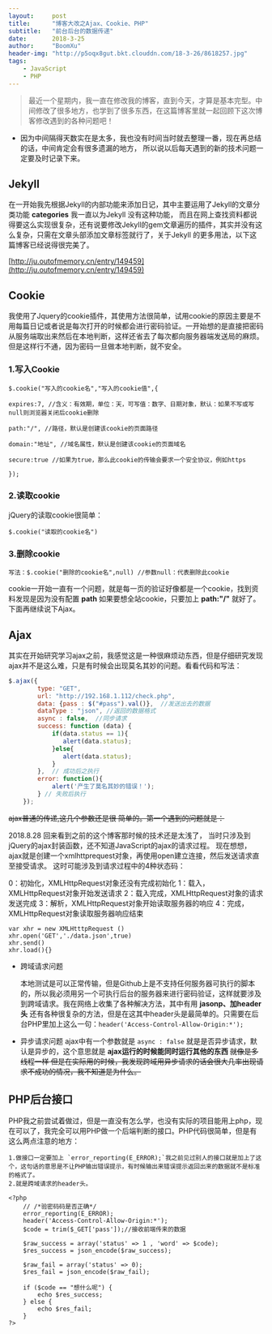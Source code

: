 ```yaml
---
layout:     post
title:      "博客大改之Ajax、Cookie、PHP"
subtitle:   "前台后台的数据传递"
date:       2018-3-25
author:     "BoomXu"
header-img: "http://p5oqx8gut.bkt.clouddn.com/18-3-26/8618257.jpg"
tags:
    - JavaScript
    - PHP
---
```


> 最近一个星期内，我一直在修改我的博客，直到今天，才算是基本完型。中间修改了很多地方，也学到了很多东西，在这篇博客里就一起回顾下这次博客修改遇到的各种问题吧！

* 因为中间隔得天数实在是太多，我也没有时间当时就去整理一番，现在再总结的话，中间肯定会有很多遗漏的地方， 所以说以后每天遇到的新的技术问题一定要及时记录下来。

## Jekyll

在一开始我先根据Jekyll的内部功能来添加日记，其中主要运用了Jekyll的文章分类功能 **categories** 我一直以为Jekyll 没有这种功能， 而且在网上查找资料都说得要这么实现很复杂，还有说要修改Jekyll的gem文章遍历的插件，其实并没有这么复杂，只需在文章头部添加文章标签就行了，关于Jekyll 的更多用法，以下这篇博客已经说得很完美了。

[http://ju.outofmemory.cn/entry/149459](http://ju.outofmemory.cn/entry/149459)

## Cookie

我使用了Jquery的cookie插件，其使用方法很简单，试用cookie的原因主要是不用每篇日记或者说是每次打开的时候都会进行密码验证。一开始想的是直接把密码从服务端取出来然后在本地判断，这样还省去了每次都向服务器端发送局的麻烦。但是这样行不通，因为密码一旦做本地判断，就不安全。

### 1.写入Cookie 

```
$.cookie("写入的cookie名","写入的cookie值",{

expires:7, //含义：有效期，单位：天，可写值：数字、日期对象，默认：如果不写或写null则浏览器关闭后cookie删除

path:"/", //路径，默认是创建该cookie的页面路径

domain:"地址", //域名属性，默认是创建该cookie的页面域名

secure:true //如果为true，那么此cookie的传输会要求一个安全协议，例如https

});
```
### 2.读取cookie
jQuery的读取cookie很简单：

`$.cookie("读取的cookie名")`
### 3.删除cookie

`写法：$.cookie("删除的cookie名",null) //参数null：代表删除此cookie`

cookie一开始一直有一个问题，就是每一页的验证好像都是一个cookie，找到资料发现是因为没有配置 **path** 如果要想全站cookie，只要加上 **path:"/"** 就好了。下面再继续说下Ajax。
## Ajax

其实在开始研究学习ajax之前，我感觉这是一种很麻烦动东西，但是仔细研究发现ajax并不是这么难，只是有时候会出现莫名其妙的问题。看看代码和写法：

``` JavaScript
$.ajax({
        type: "GET",
        url: "http://192.168.1.112/check.php",
        data: {pass : $("#pass").val()},  //发送出去的数据
        dataType : "json", //返回的数据格式
        async : false,  //同步请求
        success: function (data) {
            if(data.status == 1){
               alert(data.status);
            }else{
               alert(data.status);
            }
        },  // 成功后之执行
        error: function(){
            alert('产生了莫名其妙的错误！');
        } // 失败后执行
    });
```
~~ajax普通的传递,这几个参数还是很 简单的。第一个遇到的问题就是：~~

2018.8.28 回来看到之前的这个博客那时候的技术还是太浅了， 当时只涉及到jQuery的ajax封装函数，还不知道JavaScript的ajax的请求过程。
现在想想，ajax就是创建一个xmlhttprequest对象，再使用open建立连接，然后发送请求直至接受请求。
这时可能涉及到请求过程中的4种状态码：

0：初始化，XMLHttpRequest对象还没有完成初始化
1：载入，XMLHttpRequest对象开始发送请求
2：载入完成，XMLHttpRequest对象的请求发送完成
3：解析，XMLHttpRequest对象开始读取服务器的响应
4：完成，XMLHttpRequest对象读取服务器响应结束

```
var xhr = new XMLHtttpRequest ()
xhr.open('GET','./data.json',true)
xhr.send()
xhr.load(){}
```

- 跨域请求问题

    本地测试是可以正常传输，但是Github上是不支持任何服务器可执行的脚本的，所以我必须用另一个可执行后台的服务器来进行密码验证，这样就要涉及到跨域请求。我在网络上收集了各种解决方法，其中有用 **jasonp、加header头** 还有各种很复杂的方法，但是在这其中header头是最简单的。只需要在后台PHP里加上这么一句：`header('Access-Control-Allow-Origin:*');`

- 异步请求问题
    ajax中有一个参数就是 `async : false` 就是是否异步请求，默认是异步的，这个意思就是 **ajax运行的时候能同时运行其他的东西** ~~就像是多线程一样 但是在实际用的时候，我发现跨域用异步请求的话会很大几率出现请求不成功的情况，我不知道是为什么。~~

## PHP后台接口

PHP我之前尝试着做过，但是一直没有怎么学，也没有实际的项目能用上php，现在可以了，我完全可以用PHP做一个后端判断的接口。PHP代码很简单，但是有这么两点注意的地方：

    1.做接口一定要加上 `error_reporting(E_ERROR);`我之前见过别人的接口就是加上了这个，这句话的意思是不让PHP输出错误提示，有时候输出来错误提示返回出来的数据就不是标准的格式了。
    2.就是跨域请求的header头。

```
<?php  
    // /*验密码码是否正确*/ 
    error_reporting(E_ERROR);
    header('Access-Control-Allow-Origin:*');
    $code = trim($_GET['pass']);//接收前端传来的数据

    $raw_success = array('status' => 1 , 'word' => $code);  
    $res_success = json_encode($raw_success);  
    
    $raw_fail = array('status' => 0);
    $res_fail = json_encode($raw_fail);  
    
    if ($code == "想什么呢") {  
        echo $res_success;  
    } else {  
        echo $res_fail;  
    }
?>  
```